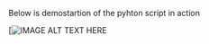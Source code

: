 Below is demostartion of the pyhton script in action

[![IMAGE ALT TEXT HERE](https://www.youtube.com/watch?v=G4v88TvWYWE)
